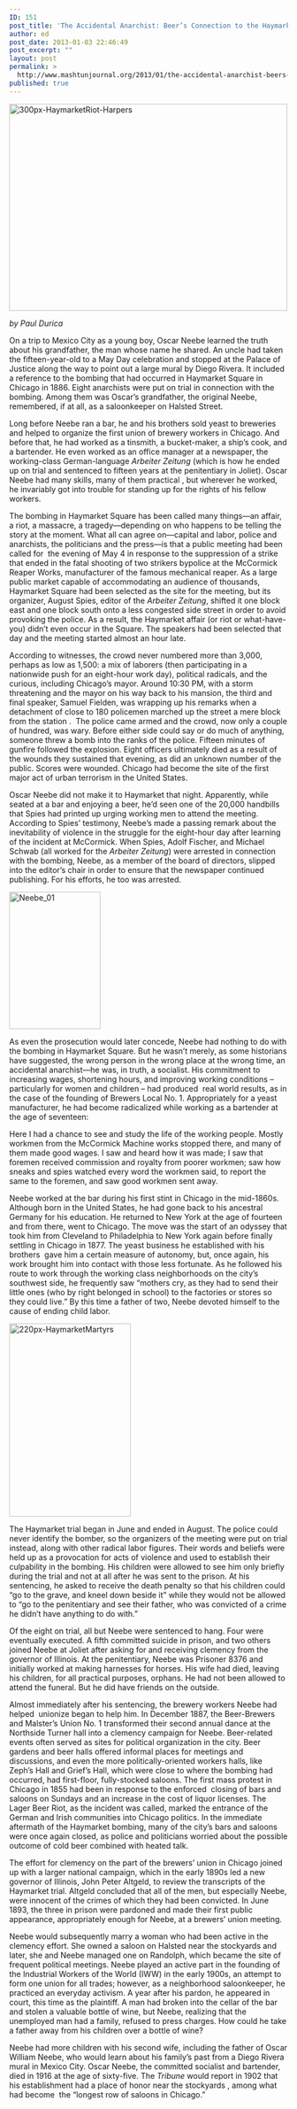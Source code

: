 ```yaml
---
ID: 151
post_title: 'The Accidental Anarchist: Beer’s Connection to the Haymarket Bomb'
author: ed
post_date: 2013-01-03 22:46:49
post_excerpt: ""
layout: post
permalink: >
  http://www.mashtunjournal.org/2013/01/the-accidental-anarchist-beers-connection-to-the-haymarket-bomb/
published: true
---
```

<a href="http://www.mashtunjournal.org/2013/01/the-accidental-anarchist-beers-connection-to-the-haymarket-bomb/300px-haymarketriot-harpers/" rel="attachment wp-att-152"><img alt="300px-HaymarketRiot-Harpers" src="http://www.mashtunjournal.org/wp-content/uploads/2013/01/300px-HaymarketRiot-Harpers.jpg" width="503" height="374" /></a>

<em>by Paul Durica</em>

On a trip to Mexico City as a young boy, Oscar Neebe learned the truth about his grandfather, the man whose name he shared. An uncle had taken the fifteen-year-old to a May Day celebration and stopped at the Palace of Justice along the way to point out a large mural by Diego Rivera. It included a reference to the bombing that had occurred in Haymarket Square in Chicago in 1886. Eight anarchists were put on trial in connection with the bombing. Among them was Oscar’s grandfather, the original Neebe, remembered, if at all, as a saloonkeeper on Halsted Street.

Long before Neebe ran a bar, he and his brothers sold yeast to breweries and helped to organize the first union of brewery workers in Chicago. And before that, he had worked as a tinsmith, a bucket-maker, a ship’s cook, and a bartender. He even worked as an office manager at a newspaper, the working-class German-language <i>Arbeiter Zeitung</i> (which is how he ended up on trial and sentenced to fifteen years at the penitentiary in Joliet). Oscar Neebe had many skills, many of them practical , but wherever he worked, he invariably got into trouble for standing up for the rights of his fellow workers.

The bombing in Haymarket Square has been called many things—an affair, a riot, a massacre, a tragedy—depending on who happens to be telling the story at the moment. What all can agree on—capital and labor, police and anarchists, the politicians and the press—is that a public meeting had been called for  the evening of May 4 in response to the suppression of a strike that ended in the fatal shooting of two strikers bypolice at the McCormick Reaper Works, manufacturer of the famous mechanical reaper. As a large public market capable of accommodating an audience of thousands, Haymarket Square had been selected as the site for the meeting, but its organizer, August Spies, editor of the <i>Arbeiter Zeitung</i>, shifted it one block east and one block south onto a less congested side street in order to avoid provoking the police. As a result, the Haymarket affair (or riot or what-have-you) didn’t even occur in the Square. The speakers had been selected that day and the meeting started almost an hour late.

According to witnesses, the crowd never numbered more than 3,000, perhaps as low as 1,500: a mix of laborers (then participating in a nationwide push for an eight-hour work day), political radicals, and the curious, including Chicago’s mayor. Around 10:30 PM, with a storm threatening and the mayor on his way back to his mansion, the third and final speaker, Samuel Fielden, was wrapping up his remarks when a detachment of close to 180 policemen marched up the street a mere block from the station .  The police came armed and the crowd, now only a couple of hundred, was wary. Before either side could say or do much of anything, someone threw a bomb into the ranks of the police. Fifteen minutes of gunfire followed the explosion. Eight officers ultimately died as a result of the wounds they sustained that evening, as did an unknown number of the public. Scores were wounded. Chicago had become the site of the first major act of urban terrorism in the United States.

Oscar Neebe did not make it to Haymarket that night. Apparently, while seated at a bar and enjoying a beer, he’d seen one of the 20,000 handbills that Spies had printed up urging working men to attend the meeting. According to Spies’ testimony, Neebe’s made a passing remark about the inevitability of violence in the struggle for the eight-hour day after learning of the incident at McCormick. When Spies, Adolf Fischer, and Michael Schwab (all worked for the <i>Arbeiter Zeitung</i>) were arrested in connection with the bombing, Neebe, as a member of the board of directors, slipped into the editor’s chair in order to ensure that the newspaper continued publishing. For his efforts, he too was arrested.

<a href="http://www.mashtunjournal.org/2013/01/the-accidental-anarchist-beers-connection-to-the-haymarket-bomb/neebe_01/" rel="attachment wp-att-153"><img class="alignnone size-full wp-image-153" alt="Neebe_01" src="http://www.mashtunjournal.org/wp-content/uploads/2013/01/Neebe_01.jpg" width="165" height="248" /></a>

As even the prosecution would later concede, Neebe had nothing to do with the bombing in Haymarket Square. But he wasn’t merely, as some historians have suggested, the wrong person in the wrong place at the wrong time, an accidental anarchist—he was, in truth, a socialist. His commitment to increasing wages, shortening hours, and improving working conditions – particularly for women and children – had produced  real world results, as in the case of the founding of Brewers Local No. 1. Appropriately for a yeast manufacturer, he had become radicalized while working as a bartender at the age of seventeen:

Here I had a chance to see and study the life of the working people. Mostly workmen from the McCormick Machine works stopped there, and many of them made good wages. I saw and heard how it was made; I saw that foremen received commission and royalty from poorer workmen; saw how sneaks and spies watched every word the workmen said, to report the same to the foremen, and saw good workmen sent away.

Neebe worked at the bar during his first stint in Chicago in the mid-1860s. Although born in the United States, he had gone back to his ancestral Germany for his education. He returned to New York at the age of fourteen and from there, went to Chicago. The move was the start of an odyssey that took him from Cleveland to Philadelphia to New York again before finally settling in Chicago in 1877. The yeast business he established with his brothers  gave him a certain measure of autonomy, but, once again, his work brought him into contact with those less fortunate. As he followed his route to work through the working class neighborhoods on the city’s southwest side, he frequently saw “mothers cry, as they had to send their little ones (who by right belonged in school) to the factories or stores so they could live.” By this time a father of two, Neebe devoted himself to the cause of ending child labor.

<a href="http://www.mashtunjournal.org/2013/01/the-accidental-anarchist-beers-connection-to-the-haymarket-bomb/220px-haymarketmartyrs/" rel="attachment wp-att-154"><img class="alignnone size-full wp-image-154" alt="220px-HaymarketMartyrs" src="http://www.mashtunjournal.org/wp-content/uploads/2013/01/220px-HaymarketMartyrs.jpg" width="220" height="349" /></a>

The Haymarket trial began in June and ended in August. The police could never identify the bomber, so the organizers of the meeting were put on trial instead, along with other radical labor figures. Their words and beliefs were held up as a provocation for acts of violence and used to establish their culpability in the bombing. His children were allowed to see him only briefly during the trial and not at all after he was sent to the prison. At his sentencing, he asked to receive the death penalty so that his children could “go to the grave, and kneel down beside it” while they would not be allowed to “go to the penitentiary and see their father, who was convicted of a crime he didn’t have anything to do with.”

Of the eight on trial, all but Neebe were sentenced to hang. Four were eventually executed. A fifth committed suicide in prison, and two others joined Neebe at Joliet after asking for and receiving clemency from the governor of Illinois. At the penitentiary, Neebe was Prisoner 8376 and initially worked at making harnesses for horses. His wife had died, leaving his children, for all practical purposes, orphans. He had not been allowed to attend the funeral. But he did have friends on the outside.

Almost immediately after his sentencing, the brewery workers Neebe had helped  unionize began to help him. In December 1887, the Beer-Brewers and Malster’s Union No. 1 transformed their second annual dance at the Northside Turner hall into a clemency campaign for Neebe. Beer-related events often served as sites for political organization in the city. Beer gardens and beer halls offered informal places for meetings and discussions, and even the more politically-oriented workers halls, like Zeph’s Hall and Grief’s Hall, which were close to where the bombing had occurred, had first-floor, fully-stocked saloons. The first mass protest in Chicago in 1855 had been in response to the enforced  closing of bars and saloons on Sundays and an increase in the cost of liquor licenses. The Lager Beer Riot, as the incident was called, marked the entrance of the German and Irish communities into Chicago politics. In the immediate aftermath of the Haymarket bombing, many of the city’s bars and saloons were once again closed, as police and politicians worried about the possible outcome of cold beer combined with heated talk.

The effort for clemency on the part of the brewers’ union in Chicago joined up with a larger national campaign, which in the early 1890s led a new governor of Illinois, John Peter Altgeld, to review the transcripts of the Haymarket trial. Altgeld concluded that all of the men, but especially Neebe, were innocent of the crimes of which they had been convicted. In June 1893, the three in prison were pardoned and made their first public appearance, appropriately enough for Neebe, at a brewers’ union meeting.

Neebe would subsequently marry a woman who had been active in the clemency effort. She owned a saloon on Halsted near the stockyards and later, she and Neebe managed one on Randolph, which became the site of frequent political meetings. Neebe played an active part in the founding of the Industrial Workers of the World (IWW) in the early 1900s, an attempt to form one union for all trades; however, as a neighborhood saloonkeeper, he practiced an everyday activism. A year after his pardon, he appeared in court, this time as the plaintiff. A man had broken into the cellar of the bar and stolen a valuable bottle of wine, but Neebe, realizing that the unemployed man had a family, refused to press charges. How could he take a father away from his children over a bottle of wine?

Neebe had more children with his second wife, including the father of Oscar William Neebe, who would learn about his family’s past from a Diego Rivera mural in Mexico City. Oscar Neebe, the committed socialist and bartender, died in 1916 at the age of sixty-five. The <i>Tribune</i> would report in 1902 that his establishment had a place of honor near the stockyards , among what had become  the “longest row of saloons in Chicago.”

&nbsp;